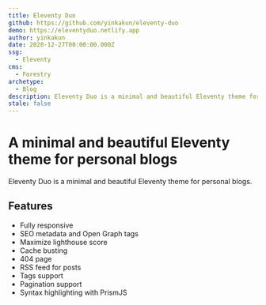 ```yaml
---
title: Eleventy Duo
github: https://github.com/yinkakun/eleventy-duo
demo: https://eleventyduo.netlify.app
author: yinkakun
date: 2020-12-27T00:00:00.000Z
ssg:
  - Eleventy
cms:
  - Forestry
archetype:
  - Blog
description: Eleventy Duo is a minimal and beautiful Eleventy theme for personal blogs.
stale: false
---
```


# A minimal and beautiful Eleventy theme for personal blogs

Eleventy Duo is a minimal and beautiful Eleventy theme for personal blogs.

## Features

* Fully responsive
* SEO metadata and Open Graph tags
* Maximize lighthouse score
* Cache busting
* 404 page
* RSS feed for posts
* Tags support
* Pagination support
* Syntax highlighting with PrismJS
